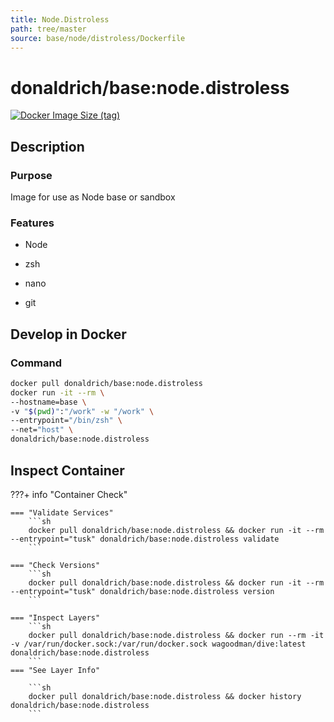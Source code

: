 ```yaml
---
title: Node.Distroless
path: tree/master
source: base/node/distroless/Dockerfile
---
```


# donaldrich/base:node.distroless

[![Docker Image Size (tag)](https://img.shields.io/docker/image-size/donaldrich/base/node.distroless?color=blue&label=size&logo=docker&style=flat-square)](https://hub.docker.com/r/donaldrich/base/node.distroless)

## Description

### Purpose

Image for use as Node base or sandbox

### Features

- Node

- zsh

- nano

- git

## Develop in Docker

### Command

```sh
docker pull donaldrich/base:node.distroless
docker run -it --rm \
--hostname=base \
-v "$(pwd)":"/work" -w "/work" \
--entrypoint="/bin/zsh" \
--net="host" \
donaldrich/base:node.distroless
```

## Inspect Container

???+ info "Container Check"

    === "Validate Services"
        ```sh
        docker pull donaldrich/base:node.distroless && docker run -it --rm --entrypoint="tusk" donaldrich/base:node.distroless validate
        ```

    === "Check Versions"
        ```sh
        docker pull donaldrich/base:node.distroless && docker run -it --rm --entrypoint="tusk" donaldrich/base:node.distroless version
        ```

    === "Inspect Layers"
        ```sh
        docker pull donaldrich/base:node.distroless && docker run --rm -it -v /var/run/docker.sock:/var/run/docker.sock wagoodman/dive:latest donaldrich/base:node.distroless
        ```
    === "See Layer Info"

        ```sh
        docker pull donaldrich/base:node.distroless && docker history donaldrich/base:node.distroless
        ```

